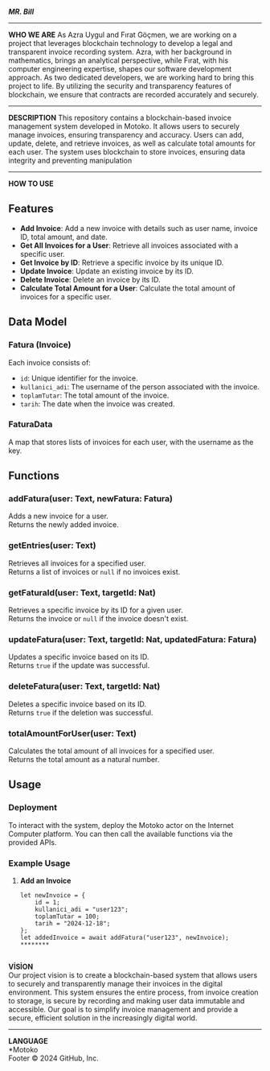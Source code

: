 ***MR. Bill***  
*******

**WHO WE ARE**
As Azra Uygul and Fırat Göçmen, we are working on a project that leverages blockchain technology to develop a legal and transparent invoice recording system. Azra, with her background in mathematics, brings an analytical perspective, while Fırat, with his computer engineering expertise, shapes our software development approach. As two dedicated developers, we are working hard to bring this project to life. By utilizing the security and transparency features of blockchain, we ensure that contracts are recorded accurately and securely.


*******
**DESCRIPTION**
This repository contains a blockchain-based invoice management system developed in Motoko. It allows users to securely manage invoices, ensuring transparency and accuracy. Users can add, update, delete, and retrieve invoices, as well as calculate total amounts for each user. The system uses blockchain to store invoices, ensuring data integrity and preventing manipulation  
******

**HOW TO USE**


## Features

- **Add Invoice**: Add a new invoice with details such as user name, invoice ID, total amount, and date.
- **Get All Invoices for a User**: Retrieve all invoices associated with a specific user.
- **Get Invoice by ID**: Retrieve a specific invoice by its unique ID.
- **Update Invoice**: Update an existing invoice by its ID.
- **Delete Invoice**: Delete an invoice by its ID.
- **Calculate Total Amount for a User**: Calculate the total amount of invoices for a specific user.

## Data Model

### Fatura (Invoice)
Each invoice consists of:
- `id`: Unique identifier for the invoice.
- `kullanici_adi`: The username of the person associated with the invoice.
- `toplamTutar`: The total amount of the invoice.
- `tarih`: The date when the invoice was created.

### FaturaData
A map that stores lists of invoices for each user, with the username as the key.

## Functions

### addFatura(user: Text, newFatura: Fatura)  
Adds a new invoice for a user.  
Returns the newly added invoice.

### getEntries(user: Text)  
Retrieves all invoices for a specified user.  
Returns a list of invoices or `null` if no invoices exist.

### getFaturaId(user: Text, targetId: Nat)  
Retrieves a specific invoice by its ID for a given user.  
Returns the invoice or `null` if the invoice doesn't exist.

### updateFatura(user: Text, targetId: Nat, updatedFatura: Fatura)  
Updates a specific invoice based on its ID.  
Returns `true` if the update was successful.

### deleteFatura(user: Text, targetId: Nat)  
Deletes a specific invoice based on its ID.  
Returns `true` if the deletion was successful.

### totalAmountForUser(user: Text)  
Calculates the total amount of all invoices for a specified user.  
Returns the total amount as a natural number.

## Usage

### Deployment
To interact with the system, deploy the Motoko actor on the Internet Computer platform. You can then call the available functions via the provided APIs.

### Example Usage

1. **Add an Invoice**
   ```motoko
   let newInvoice = {
       id = 1;
       kullanici_adi = "user123";
       toplamTutar = 100;
       tarih = "2024-12-18";
   };
   let addedInvoice = await addFatura("user123", newInvoice);
   ********
     
**VİSİON**  
Our project vision is to create a blockchain-based system that allows users to securely and transparently manage their invoices in the digital environment. This system ensures the entire process, from invoice creation to storage, is secure by recording and making user data immutable and accessible. Our goal is to simplify invoice management and provide a secure, efficient solution in the increasingly digital world. 
*********  
**LANGUAGE**  
*Motoko  
Footer
© 2024 GitHub, Inc.
